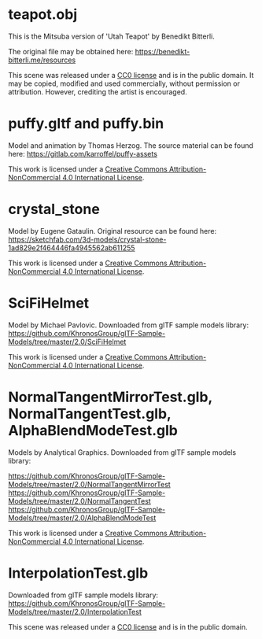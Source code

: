 teapot.obj
==========


This is the Mitsuba version of 'Utah Teapot' by Benedikt Bitterli.

The original file may be obtained here: https://benedikt-bitterli.me/resources

This scene was released under a [CC0 license] and is in the public domain.
It may be copied, modified and used commercially, without permission or
attribution. However, crediting the artist is encouraged.

puffy.gltf and puffy.bin
========================

Model and animation by Thomas Herzog.
The source material can be found here: https://gitlab.com/karroffel/puffy-assets

This work is licensed under a [Creative Commons Attribution-NonCommercial 4.0 International License][CC BY-NC 4.0].

crystal_stone
=============

Model by Eugene Gataulin.
Original resource can be found here: https://sketchfab.com/3d-models/crystal-stone-1ad829e2f464446fa4945562ab611255

This work is licensed under a [Creative Commons Attribution-NonCommercial 4.0 International License][CC BY-NC 4.0].

SciFiHelmet
===========

Model by Michael Pavlovic.
Downloaded from glTF sample models library: https://github.com/KhronosGroup/glTF-Sample-Models/tree/master/2.0/SciFiHelmet

This work is licensed under a [Creative Commons Attribution-NonCommercial 4.0 International License][CC BY-NC 4.0].

NormalTangentMirrorTest.glb, NormalTangentTest.glb, AlphaBlendModeTest.glb
==========================================================================

Models by Analytical Graphics.
Downloaded from glTF sample models library:

https://github.com/KhronosGroup/glTF-Sample-Models/tree/master/2.0/NormalTangentMirrorTest
https://github.com/KhronosGroup/glTF-Sample-Models/tree/master/2.0/NormalTangentTest
https://github.com/KhronosGroup/glTF-Sample-Models/tree/master/2.0/AlphaBlendModeTest

This work is licensed under a [Creative Commons Attribution-NonCommercial 4.0 International License][CC BY-NC 4.0].

InterpolationTest.glb
=====================

Downloaded from glTF sample models library:
https://github.com/KhronosGroup/glTF-Sample-Models/tree/master/2.0/InterpolationTest

This scene was released under a [CC0 license] and is in the public domain.

[CC BY-NC 4.0]: https://creativecommons.org/licenses/by-nc/4.0/
[CC0 license]: https://creativecommons.org/publicdomain/zero/1.0/